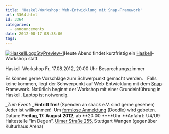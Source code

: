 ```yaml
---
title: 'Haskel-Workshop: Web-Entwicklung mit Snap-Framework'
url: 3364.html
id: 3364
categories:
  - announcements
date: 2012-08-17 08:38:06
tags:
---
```


[![](https://blog.shackspace.de/wp-content/uploads/2011/12/HaskellLogoStyPreview-1.png "HaskellLogoStyPreview-1")](https://blog.shackspace.de/wp-content/uploads/2011/12/HaskellLogoStyPreview-1.png)Heute Abend findet kurzfristig ein [Haskell](http://www.haskell.org/)-Workshop statt.

Haskell-Workshop
Fr, 17.08.2012, 20:00 Uhr
Besprechungszimmer

Es können gerne Vorschläge zum Schwerpunkt gemacht werden.   Falls keine kommen, liegt der Schwerpunkt auf Web-Entwicklung mit dem [Snap](http://snapframework.com/)-Framework.
Natürlich beginnt der Workshop mit einer Grundeinführung in Haskell.
Laptop ist notwendig.

_<em>Zum Event:
_</em>**Eintritt frei!** (Spenden an shack e.V. sind gerne gesehen) Jeder ist willkommen!  Um [formlose Anmeldung](http://doodle.com/3wdibct9z73swawm) (Doodle) wird gebeten.
Datum: **Freitag, 17\. August 2012**, ab **20:00 ****Uhr
**Anfahrt: U4/U9 Haltestelle “Im Degen”, [Ulmer Straße 255](https://blog.shackspace.de/?page_id=713), Stuttgart Wangen (gegenüber Kulturhaus Arena)